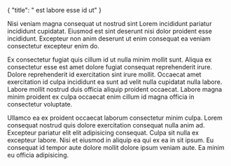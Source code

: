 {
  "title": " est labore esse id ut"
}

Nisi veniam magna consequat ut nostrud sint Lorem incididunt pariatur incididunt cupidatat. Eiusmod est sint deserunt nisi dolor proident esse incididunt. Excepteur non anim deserunt ut enim consequat ea veniam consectetur excepteur enim do.

Ex consectetur fugiat quis cillum id ut nulla minim mollit sunt. Aliqua ex consectetur esse est amet dolore fugiat consequat reprehenderit irure. Dolore reprehenderit id exercitation sint irure mollit. Occaecat amet exercitation id culpa incididunt ea sunt ad velit nulla cupidatat nulla labore. Labore mollit nostrud duis officia aliquip proident occaecat. Labore magna minim proident ex culpa occaecat enim cillum id magna officia in consectetur voluptate.

Ullamco ea ex proident occaecat laborum consectetur minim culpa. Lorem consequat nostrud quis dolore exercitation consequat nulla anim ad. Excepteur pariatur elit elit adipisicing consequat. Culpa sit nulla ex excepteur labore. Nisi et eiusmod in aliquip ea qui ex ea in sit ipsum. Eu consequat id tempor aute dolore mollit dolore ipsum veniam aute. Ea minim eu officia adipisicing.